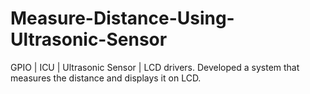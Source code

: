 # Measure-Distance-Using-Ultrasonic-Sensor
GPIO |  ICU |  Ultrasonic Sensor |  LCD drivers. Developed a system that measures the distance and displays it on LCD.
